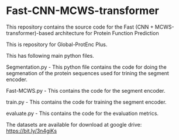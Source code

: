 # Fast-CNN-MCWS-transformer
This repository contains the source code for the Fast (CNN + MCWS-transformer)-based architecture for Protein Function Prediction

This is repository for Global-ProtEnc Plus.

This has following main python files.

Segmentation.py - This python file contains the code for doing the segmenation of the protein sequences used for trining the segment encoder.

Fast-MCWS.py - This contains the code for the segment encoder.

train.py - This contains the code for training the segment encoder.

evaluate.py - This contains the code for the evaluation metrics.

The datasets are available for download at google drive: https://bit.ly/3n4giKs
